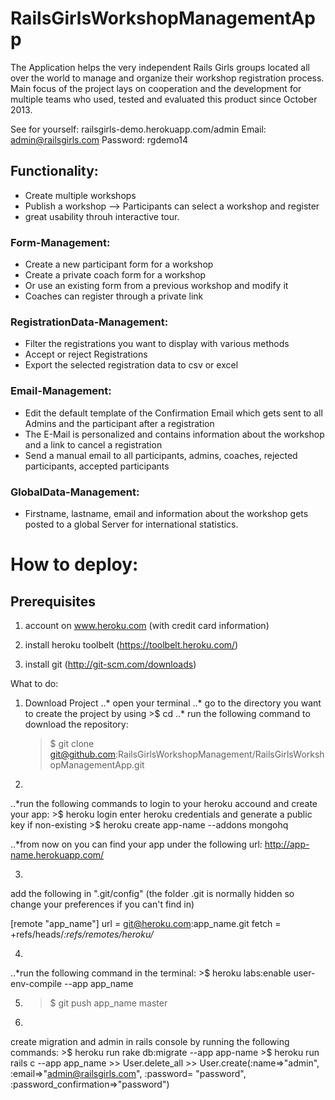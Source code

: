 # RailsGirlsWorkshopManagementApp

The Application helps the very independent Rails Girls groups located all over the world to manage and organize their workshop registration process. Main focus of the project lays on cooperation and the development for multiple teams who used, tested and evaluated this product since October 2013.

See for yourself: railsgirls-demo.herokuapp.com/admin
Email: admin@railsgirls.com
Password: rgdemo14

## Functionality:

- Create multiple workshops
- Publish a workshop --> Participants can select a workshop and register
- great usability throuh interactive tour.

### Form-Management:
- Create a new participant form for a workshop
- Create a private coach form for a workshop
- Or use an existing form from a previous workshop and modify it
- Coaches can register through a private link

### RegistrationData-Management:
- Filter the registrations you want to display with various methods
- Accept or reject Registrations
- Export the selected registration data to csv or excel

### Email-Management:
- Edit the default template of the Confirmation Email which gets sent to all Admins and the participant after a registration
- The E-Mail is personalized and contains information about the workshop and a link to cancel a registration
- Send a manual email to all participants, admins, coaches, rejected participants, accepted participants

### GlobalData-Management:
- Firstname, lastname, email and information about the workshop gets posted to a global Server for international statistics.


# How to deploy:

## Prerequisites

1. account on www.heroku.com (with credit card information)

2. install heroku toolbelt (https://toolbelt.heroku.com/)

3. install git (http://git-scm.com/downloads)


What to do:
1. Download Project
..* open your terminal
..* go to the directory you want to create the project by using >$ cd
..* run the following command to download the repository:
	>$ git clone git@github.com:RailsGirlsWorkshopManagement/RailsGirlsWorkshopManagementApp.git

2.
..*run the following commands to login to your heroku accound and create your app:
	>$ heroku login
	enter heroku credentials and generate a public key if non-existing
	>$ heroku create app-name --addons mongohq

..*from now on you can find your app under the following url: http://app-name.herokuapp.com/

3.
add the following in ".git/config" (the folder .git is normally hidden so change your preferences if you can't find in)

[remote "app_name"]
        url = git@heroku.com:app_name.git
        fetch = +refs/heads/*:refs/remotes/heroku/*

4.
..*run the following command in the terminal:
	>$ heroku labs:enable user-env-compile --app app_name

5.
	>$ git push app_name master

6.
create migration and admin in rails console by running the following commands:
	>$ heroku run rake db:migrate --app app-name
	>$ heroku run rails c --app app_name
	>> User.delete_all
	>> User.create(:name=>"admin", :email=>"admin@railsgirls.com", :password= "password", :password_confirmation=>"password")